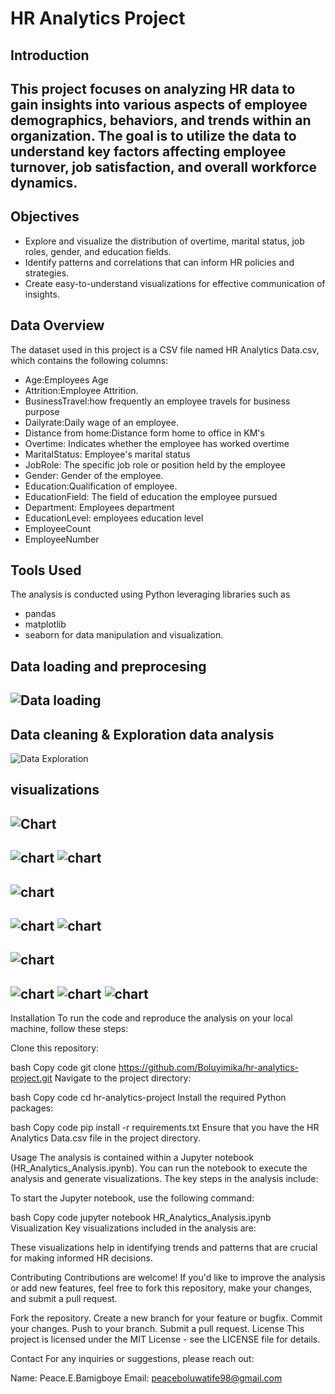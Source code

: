 # HR Analytics Project

## Introduction

This project focuses on analyzing HR data to gain insights into various aspects of employee demographics, behaviors, and trends within an organization. 
The goal is to utilize the data to understand key factors affecting employee turnover, job satisfaction, and overall workforce dynamics.
---
## Objectives

- Explore and visualize the distribution of overtime, marital status, job roles, gender, and education fields.
- Identify patterns and correlations that can inform HR policies and strategies.
- Create easy-to-understand visualizations for effective communication of insights.

## Data Overview

The dataset used in this project is a CSV file named HR Analytics Data.csv, which contains the following columns:

- Age:Employees Age
- Attrition:Employee Attrition.
- BusinessTravel:how frequently an employee travels for business purpose
- Dailyrate:Daily wage of an employee.
- Distance from home:Distance form home to office in KM's
- Overtime: Indicates whether the employee has worked overtime
- MaritalStatus: Employee's marital status
- JobRole: The specific job role or position held by the employee
- Gender: Gender of the employee.
- Education:Qualification of employee.
- EducationField: The field of education the employee pursued
- Department: Employees department
- EducationLevel: employees education level
- EmployeeCount
- EmployeeNumber

## Tools Used 
The analysis is conducted using Python leveraging libraries such as 
- pandas
- matplotlib
- seaborn for data manipulation and visualization.


## Data loading and preprocesing
![Data loading](https://github.com/Boluyimika/Hr-Analytics-PROJECT/blob/main/Data_Loading.png?raw=true)
---
## Data cleaning & Exploration data analysis
![Data Exploration](https://github.com/Boluyimika/Hr-Analytics-PROJECT/blob/main/Data%20Cleaning&%20Exploration.png?raw=true)

## visualizations
![Chart](https://github.com/Boluyimika/Hr-Analytics-PROJECT/blob/main/plot_distribution%201.png?raw=true)
---
![chart](https://github.com/Boluyimika/Hr-Analytics-PROJECT/blob/main/age_distribution.png?raw=true)
![chart](https://github.com/Boluyimika/Hr-Analytics-PROJECT/blob/main/Business_travel_by_department.png?raw=true)
---

![chart](https://github.com/Boluyimika/Hr-Analytics-PROJECT/blob/main/plot_distribution2.png?raw=true)
---

![chart](https://github.com/Boluyimika/Hr-Analytics-PROJECT/blob/main/Gender_distribution_department_barplot_with_labels.png?raw=true)
![chart](https://github.com/Boluyimika/Hr-Analytics-PROJECT/blob/main/business_travel_jobrole_barplot_with_labels.png?raw=true)
---

![chart](https://github.com/Boluyimika/Hr-Analytics-PROJECT/blob/main/plot_distribution3.png?raw=true)
---

![chart](https://github.com/Boluyimika/Hr-Analytics-PROJECT/blob/main/EducationField_distribution.png?raw=true)
![chart](https://github.com/Boluyimika/Hr-Analytics-PROJECT/blob/main/MaritalStatus_distribution.png?raw=true)
![chart](https://github.com/Boluyimika/Hr-Analytics-PROJECT/blob/main/OverTime_distribution.png?raw=true)
---

Installation
To run the code and reproduce the analysis on your local machine, follow these steps:

Clone this repository:

bash
Copy code
git clone https://github.com/Boluyimika/hr-analytics-project.git
Navigate to the project directory:

bash
Copy code
cd hr-analytics-project
Install the required Python packages:

bash
Copy code
pip install -r requirements.txt
Ensure that you have the HR Analytics Data.csv file in the project directory.

Usage
The analysis is contained within a Jupyter notebook (HR_Analytics_Analysis.ipynb). You can run the notebook to execute the analysis and generate visualizations. The key steps in the analysis include:


To start the Jupyter notebook, use the following command:

bash
Copy code
jupyter notebook HR_Analytics_Analysis.ipynb
Visualization
Key visualizations included in the analysis are:


These visualizations help in identifying trends and patterns that are crucial for making informed HR decisions.

Contributing
Contributions are welcome! If you'd like to improve the analysis or add new features, feel free to fork this repository, make your changes, and submit a pull request.

Fork the repository.
Create a new branch for your feature or bugfix.
Commit your changes.
Push to your branch.
Submit a pull request.
License
This project is licensed under the MIT License - see the LICENSE file for details.

Contact
For any inquiries or suggestions, please reach out:

Name: Peace.E.Bamigboye
Email: peaceboluwatife98@gmail.com
